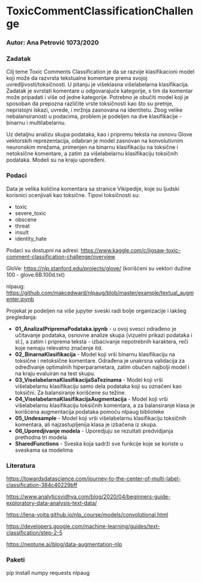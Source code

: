 # ToxicCommentClassificationChallenge

### Autor:  Ana Petrović 1073/2020


### Zadatak
Cilj teme Toxic Comments Classification je da se razvije klasifikacioni model koji može da razvrsta tekstualne komentare prema svojoj uvredljivosti/toksičnosti. U pitanju je višeklasna višelabelarna klasifikacija. Zadatak je svrstati komentare u odgovarajuće kategorije, s tim da komentar može pripadati i više od jedne kategorije. Potrebno je obučiti model koji je sposoban da prepozna različite vrste toksičnosti kao što su pretnje, nepristojni iskazi, uvrede, i mržnja zasnovana na identitetu. 
Zbog velike nebalansiranosti u podacima, problem je podeljen na dve klasifikacije - binarnu i multilabelarnu.

Uz detaljnu analizu skupa podataka, kao i pripremu teksta na osnovu Glove vektorskih reprezentacija, odabran je model zasnovan na konvolutivnim neuronskim mrežama, primenjen na binarnu klasifikaciju na toksične i netoksične komentare, a zatim za višelabelarnu klasifikaciju toksičnih podataka. Modeli su na kraju upoređeni.

### Podaci

Data je velika količina komentara sa stranice Vikipedije, koje su ljudski korisnici ocenjivali kao toksične. Tipovi toksičnosti su: 

- toxic
- severe_toxic
- obscene
- threat
- insult
- identity_hate

Podaci su dostupni na adresi: https://www.kaggle.com/c/jigsaw-toxic-comment-classification-challenge/overview

GloVe: https://nlp.stanford.edu/projects/glove/ (korišćeni su vektori dužine 100 -  glove.6B.100d.txt)

nlpaug: https://github.com/makcedward/nlpaug/blob/master/example/textual_augmenter.ipynb

Projekat je podeljen na više jupyter sveski radi bolje organizacije i lakšeg pregledanja: 

- **01_AnalizaIPripremaPodataka.ipynb** - u ovoj svesci odrađeno je učitavanje podataka, osnovne analize skupa (vizuelni prikazi podataka i sl.), a zatim i priprema teksta - izbacivanje nepotrebnih karaktera, reči koje nemaju relevatno značenje itd. 
- **02_BinarnaKlasifikacija** - Model koji vrši binarnu klasifikaciju na toksične i netoksične komentare. Odrađena je unakrsna validacija za određivanje optimalnih hiperparametara, zatim obučen najbolji model i na kraju evaluiran na test skupu.
- **03_ViselabelarnaKlasifikacijaSaTezinama** - Model koji vrši  višelabelarnu klasifikaciju samo dela podataka koji su označeni kao toksični. Za balansiranje korišćene su težine.
- **04_ViselabelarnaKlasifikacijaAugmentacija** - Model koji vrši višelabelarnu klasifikaciju toksičnih komentara, a za balansiranje klasa je korišćena augmentacija podataka pomoću nlpaug biblioteke
- **05_Undesample** - Model koji vrši višelabelarnu klasifikaciju toksičnih komentara, ali najzastupljenija klasa je izbačena iz skupa.
- **06_Uporedjivanje modela** - Uporedjuju se rezultati predvidjanja prethodna tri modela
- **SharedFunctions** - Sveska koja sadrži sve funkcije koje se koriste u sveskama sa modelima


### Literatura
https://towardsdatascience.com/journey-to-the-center-of-multi-label-classification-384c40229bff

https://www.analyticsvidhya.com/blog/2020/04/beginners-guide-exploratory-data-analysis-text-data/

https://lena-voita.github.io/nlp_course/models/convolutional.html

https://developers.google.com/machine-learning/guides/text-classification/step-2-5

https://neptune.ai/blog/data-augmentation-nlp

### Paketi 
pip install numpy requests nlpaug